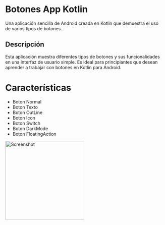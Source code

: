 # Botones App Kotlin
Una aplicación sencilla de Android creada en Kotlin que demuestra el uso de varios tipos de botones.
## Descripción
Esta aplicación muestra diferentes tipos de botones y sus funcionalidades en una interfaz de usuario simple. Es ideal para principiantes que desean aprender a trabajar con botones en Kotlin para Android.

# Características
- Boton Normal
- Boton Texto
- Boton OutLine
- Boton Icon
- Boton Switch
- Boton DarkMode
- Boton FloatingAction


<img src="https://github.com/user-attachments/assets/8a09e04e-76e9-4207-a43d-5a38ef40472c" alt="Screenshot" width="250"/>
